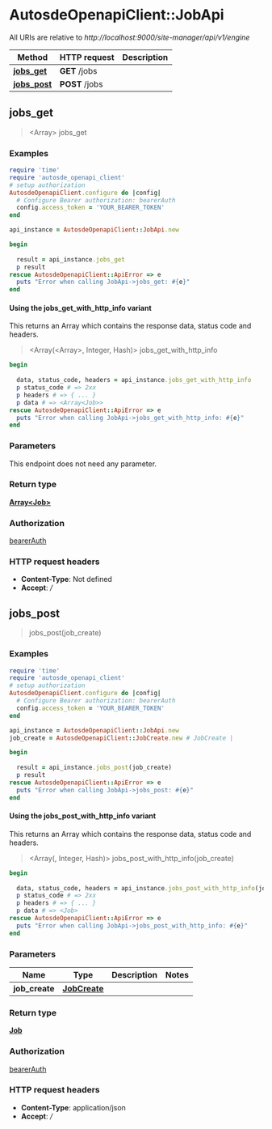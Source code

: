 # AutosdeOpenapiClient::JobApi

All URIs are relative to *http://localhost:9000/site-manager/api/v1/engine*

| Method | HTTP request | Description |
| ------ | ------------ | ----------- |
| [**jobs_get**](JobApi.md#jobs_get) | **GET** /jobs |  |
| [**jobs_post**](JobApi.md#jobs_post) | **POST** /jobs |  |


## jobs_get

> <Array<Job>> jobs_get



### Examples

```ruby
require 'time'
require 'autosde_openapi_client'
# setup authorization
AutosdeOpenapiClient.configure do |config|
  # Configure Bearer authorization: bearerAuth
  config.access_token = 'YOUR_BEARER_TOKEN'
end

api_instance = AutosdeOpenapiClient::JobApi.new

begin
  
  result = api_instance.jobs_get
  p result
rescue AutosdeOpenapiClient::ApiError => e
  puts "Error when calling JobApi->jobs_get: #{e}"
end
```

#### Using the jobs_get_with_http_info variant

This returns an Array which contains the response data, status code and headers.

> <Array(<Array<Job>>, Integer, Hash)> jobs_get_with_http_info

```ruby
begin
  
  data, status_code, headers = api_instance.jobs_get_with_http_info
  p status_code # => 2xx
  p headers # => { ... }
  p data # => <Array<Job>>
rescue AutosdeOpenapiClient::ApiError => e
  puts "Error when calling JobApi->jobs_get_with_http_info: #{e}"
end
```

### Parameters

This endpoint does not need any parameter.

### Return type

[**Array&lt;Job&gt;**](Job.md)

### Authorization

[bearerAuth](../README.md#bearerAuth)

### HTTP request headers

- **Content-Type**: Not defined
- **Accept**: */*


## jobs_post

> <Job> jobs_post(job_create)



### Examples

```ruby
require 'time'
require 'autosde_openapi_client'
# setup authorization
AutosdeOpenapiClient.configure do |config|
  # Configure Bearer authorization: bearerAuth
  config.access_token = 'YOUR_BEARER_TOKEN'
end

api_instance = AutosdeOpenapiClient::JobApi.new
job_create = AutosdeOpenapiClient::JobCreate.new # JobCreate | 

begin
  
  result = api_instance.jobs_post(job_create)
  p result
rescue AutosdeOpenapiClient::ApiError => e
  puts "Error when calling JobApi->jobs_post: #{e}"
end
```

#### Using the jobs_post_with_http_info variant

This returns an Array which contains the response data, status code and headers.

> <Array(<Job>, Integer, Hash)> jobs_post_with_http_info(job_create)

```ruby
begin
  
  data, status_code, headers = api_instance.jobs_post_with_http_info(job_create)
  p status_code # => 2xx
  p headers # => { ... }
  p data # => <Job>
rescue AutosdeOpenapiClient::ApiError => e
  puts "Error when calling JobApi->jobs_post_with_http_info: #{e}"
end
```

### Parameters

| Name | Type | Description | Notes |
| ---- | ---- | ----------- | ----- |
| **job_create** | [**JobCreate**](JobCreate.md) |  |  |

### Return type

[**Job**](Job.md)

### Authorization

[bearerAuth](../README.md#bearerAuth)

### HTTP request headers

- **Content-Type**: application/json
- **Accept**: */*

